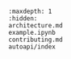 ```{include} ../../README.md

```

```{toctree}
:maxdepth: 1
:hidden:
architecture.md
example.ipynb
contributing.md
autoapi/index
```
